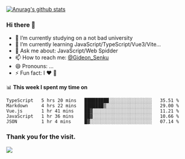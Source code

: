 [![Anurag's github stats](https://github-readme-stats.vercel.app/api?username=gideonsenku)](https://github.com/anuraghazra/github-readme-stats)
### Hi there 👋
- 🔭 I’m currently studying on a not bad university 
- 🌱 I’m currently learning JavaScript/TypeScript/Vue3/Vite...
- 💬 Ask me about: JavaScript/Web Spidder 
- 📫 How to reach me: [@Gideon_Senku](https://t.me/Gideon_Senku)
- 😄 Pronouns: ...
- ⚡ Fun fact: I ❤️ 🎵

📊 **This week I spent my time on**
<!--START_SECTION:waka-->
```text
TypeScript   5 hrs 20 mins   █████████░░░░░░░░░░░░░░░░   35.51 % 
Markdown     4 hrs 22 mins   ███████▒░░░░░░░░░░░░░░░░░   29.00 % 
Vue.js       1 hr 41 mins    ██▓░░░░░░░░░░░░░░░░░░░░░░   11.21 % 
JavaScript   1 hr 36 mins    ██▓░░░░░░░░░░░░░░░░░░░░░░   10.66 % 
JSON         1 hr 4 mins     █▓░░░░░░░░░░░░░░░░░░░░░░░   07.14 % 
```
<!--END_SECTION:waka-->


### Thank you for the visit.
![](http://profile-counter.glitch.me/gideonsenku/count.svg)
<!--
**GideonSenku/GideonSenku** is a ✨ _special_ ✨ repository because its `README.md` (this file) appears on your GitHub profile.

Here are some ideas to get you started:

- 🔭 I’m currently working on ...
- 🌱 I’m currently learning ...
- 👯 I’m looking to collaborate on ...
- 🤔 I’m looking for help with ...
- 💬 Ask me about ...
- 📫 How to reach me: ...
- 😄 Pronouns: ...
- ⚡ Fun fact: ...
-->
